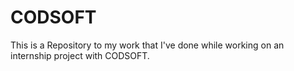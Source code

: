# CODSOFT
This is a Repository to my work that I've done while working on an internship project with CODSOFT. 

